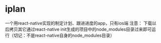 # iplan
一个用react-native实现的制定计划、跟进进度的app，只有ios端
注意：
下载以后拷贝其它通过react-native init生成的项目中的node_modules目录过来即可运行（切记：不是react-native自身的node_modules目录）
